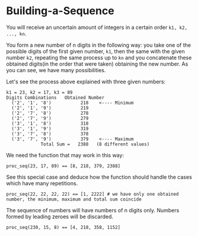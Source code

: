 # Building-a-Sequence

<p>You will receive an uncertain amount of integers in a certain order <code>k1, k2, ..., kn</code>.</p>

<p>You form a new number of n digits in the following way:
you take one of the possible digits of the first given number, <code>k1</code>, then the same with the given number <code>k2</code>, repeating the same process up to <code>kn</code> and you concatenate these obtained digits(in the order that were taken) obtaining the new number. As you can see, we have many possibilities.</p>
<p>Let's see the process above explained with three given numbers:</p>

<pre><code>k1 = 23, k2 = 17, k3 = 89
Digits Combinations   Obtained Number
  ('2', '1', '8')           218    &lt;---- Minimum
  ('2', '1', '9')           219
  ('2', '7', '8')           278
  ('2', '7', '9')           279
  ('3', '1', '8')           318
  ('3', '1', '9')           319
  ('3', '7', '8')           378
  ('3', '7', '9')           379    &lt;---- Maximum
             Total Sum =   2388   (8 different values)
</code></pre>

<p>We need the function that may work in this way:</p>
<pre><code class="language-python"><span class="cm-variable">proc_seq</span>(<span class="cm-number">23</span>, <span class="cm-number">17</span>, <span class="cm-number">89</span>) <span class="cm-operator">==</span> [<span class="cm-number">8</span>, <span class="cm-number">218</span>, <span class="cm-number">379</span>, <span class="cm-number">2388</span>]
</code></pre>

<pre style="display: none;"><code class="language-javascript"><span class="cm-variable">procSeq</span>(<span class="cm-number">23</span>, <span class="cm-number">17</span>, <span class="cm-number">89</span>) <span class="cm-operator">--</span><span class="cm-operator">-</span><span class="cm-operator">&gt;</span> [<span class="cm-number">8</span>, <span class="cm-number">218</span>, <span class="cm-number">379</span>, <span class="cm-number">2388</span>]
</code></pre>
<p>See this special case and deduce how the function should handle the cases which have many repetitions.</p>
<pre><code class="language-python"><span class="cm-variable">proc_seq</span>(<span class="cm-number">22</span>, <span class="cm-number">22</span>, <span class="cm-number">22</span>, <span class="cm-number">22</span>) <span class="cm-operator">==</span> [<span class="cm-number">1</span>, <span class="cm-number">2222</span>] <span class="cm-comment"># we have only one obtained number, the minimum, maximum and total sum coincide</span>
</code></pre>
<pre style="display: none;"><code class="language-javascript"><span class="cm-variable">procSeq</span>(<span class="cm-number">22</span>, <span class="cm-number">22</span>, <span class="cm-number">22</span>, <span class="cm-number">22</span>) <span class="cm-operator">--</span><span class="cm-operator">-</span><span class="cm-operator">&gt;</span> [<span class="cm-number">1</span>, <span class="cm-number">2222</span>] <span class="cm-comment">/* we have only one obtained number, the minimum, maximum and total sum coincide*/</span>
</code></pre>
<p>The sequence of numbers will have numbers of n digits only. Numbers formed by leading zeroes will be discarded.</p>
<pre><code class="language-python"><span class="cm-variable">proc_seq</span>(<span class="cm-number">230</span>, <span class="cm-number">15</span>, <span class="cm-number">8</span>) <span class="cm-operator">==</span> [<span class="cm-number">4</span>, <span class="cm-number">218</span>, <span class="cm-number">358</span>, <span class="cm-number">1152</span>]
</code></pre>
<pre style="display: none;"><code class="language-javascript"><span class="cm-variable">procSeq</span>(<span class="cm-number">230</span>, <span class="cm-number">15</span>, <span class="cm-number">8</span>) <span class="cm-operator">--</span><span class="cm-operator">-</span><span class="cm-operator">&gt;</span> [<span class="cm-number">4</span>, <span class="cm-number">218</span>, <span class="cm-number">358</span>, <span class="cm-number">1152</span>]
</code></pre>

